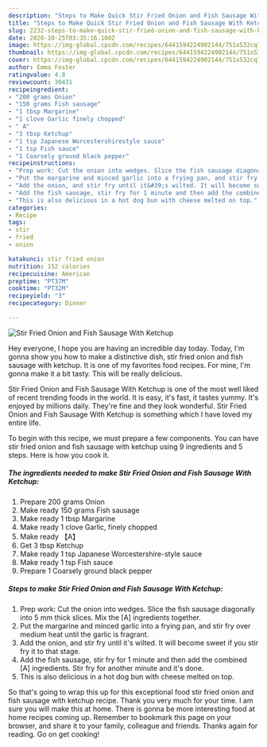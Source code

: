 ```yaml
---
description: "Steps to Make Quick Stir Fried Onion and Fish Sausage With Ketchup"
title: "Steps to Make Quick Stir Fried Onion and Fish Sausage With Ketchup"
slug: 2232-steps-to-make-quick-stir-fried-onion-and-fish-sausage-with-ketchup
date: 2020-10-25T03:35:16.100Z
image: https://img-global.cpcdn.com/recipes/6441594224902144/751x532cq70/stir-fried-onion-and-fish-sausage-with-ketchup-recipe-main-photo.jpg
thumbnail: https://img-global.cpcdn.com/recipes/6441594224902144/751x532cq70/stir-fried-onion-and-fish-sausage-with-ketchup-recipe-main-photo.jpg
cover: https://img-global.cpcdn.com/recipes/6441594224902144/751x532cq70/stir-fried-onion-and-fish-sausage-with-ketchup-recipe-main-photo.jpg
author: Emma Foster
ratingvalue: 4.8
reviewcount: 30431
recipeingredient:
- "200 grams Onion"
- "150 grams Fish sausage"
- "1 tbsp Margarine"
- "1 clove Garlic finely chopped"
- " A"
- "3 tbsp Ketchup"
- "1 tsp Japanese Worcestershirestyle sauce"
- "1 tsp Fish sauce"
- "1 Coarsely ground black pepper"
recipeinstructions:
- "Prep work: Cut the onion into wedges. Slice the fish sausage diagonally into 5 mm thick slices. Mix the [A] ingredients together."
- "Put the margarine and minced garlic into a frying pan, and stir fry over medium heat until the garlic is fragrant."
- "Add the onion, and stir fry until it&#39;s wilted. It will become sweet if you stir fry it to that stage."
- "Add the fish sausage, stir fry for 1 minute and then add the combined [A] ingredients. Stir fry for another minute and it&#39;s done."
- "This is also delicious in a hot dog bun with cheese melted on top."
categories:
- Recipe
tags:
- stir
- fried
- onion

katakunci: stir fried onion 
nutrition: 152 calories
recipecuisine: American
preptime: "PT37M"
cooktime: "PT32M"
recipeyield: "3"
recipecategory: Dinner

---
```



![Stir Fried Onion and Fish Sausage With Ketchup](https://img-global.cpcdn.com/recipes/6441594224902144/751x532cq70/stir-fried-onion-and-fish-sausage-with-ketchup-recipe-main-photo.jpg)

Hey everyone, I hope you are having an incredible day today. Today, I'm gonna show you how to make a distinctive dish, stir fried onion and fish sausage with ketchup. It is one of my favorites food recipes. For mine, I'm gonna make it a bit tasty. This will be really delicious.



Stir Fried Onion and Fish Sausage With Ketchup is one of the most well liked of recent trending foods in the world. It is easy, it's fast, it tastes yummy. It's enjoyed by millions daily. They're fine and they look wonderful. Stir Fried Onion and Fish Sausage With Ketchup is something which I have loved my entire life.


To begin with this recipe, we must prepare a few components. You can have stir fried onion and fish sausage with ketchup using 9 ingredients and 5 steps. Here is how you cook it.

<!--inarticleads1-->

##### The ingredients needed to make Stir Fried Onion and Fish Sausage With Ketchup:

1. Prepare 200 grams Onion
1. Make ready 150 grams Fish sausage
1. Make ready 1 tbsp Margarine
1. Make ready 1 clove Garlic, finely chopped
1. Make ready  【A】
1. Get 3 tbsp Ketchup
1. Make ready 1 tsp Japanese Worcestershire-style sauce
1. Make ready 1 tsp Fish sauce
1. Prepare 1 Coarsely ground black pepper




<!--inarticleads2-->

##### Steps to make Stir Fried Onion and Fish Sausage With Ketchup:

1. Prep work: Cut the onion into wedges. Slice the fish sausage diagonally into 5 mm thick slices. Mix the [A] ingredients together.
1. Put the margarine and minced garlic into a frying pan, and stir fry over medium heat until the garlic is fragrant.
1. Add the onion, and stir fry until it&#39;s wilted. It will become sweet if you stir fry it to that stage.
1. Add the fish sausage, stir fry for 1 minute and then add the combined [A] ingredients. Stir fry for another minute and it&#39;s done.
1. This is also delicious in a hot dog bun with cheese melted on top.




So that's going to wrap this up for this exceptional food stir fried onion and fish sausage with ketchup recipe. Thank you very much for your time. I am sure you will make this at home. There is gonna be more interesting food at home recipes coming up. Remember to bookmark this page on your browser, and share it to your family, colleague and friends. Thanks again for reading. Go on get cooking!

